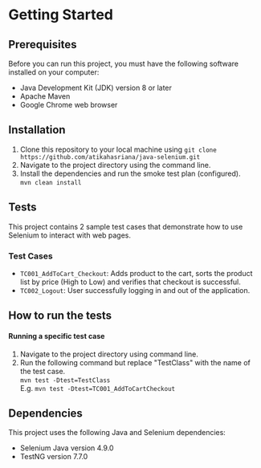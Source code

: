 # Getting Started

## Prerequisites
Before you can run this project, you must have the following software installed on your computer:

- Java Development Kit (JDK) version 8 or later
- Apache Maven
- Google Chrome web browser

## Installation
1. Clone this repository to your local machine using `git clone https://github.com/atikahasriana/java-selenium.git`
2. Navigate to the project directory using the command line.
3. Install the dependencies and run the smoke test plan (configured).  
   `mvn clean install`

## Tests

This project contains 2 sample test cases that demonstrate how to use Selenium to interact with web pages. 

### Test Cases
- `TC001_AddToCart_Checkout`: Adds product to the cart, sorts the product list by price (High to Low) and verifies that checkout is successful.
- `TC002_Logout`: User successfully logging in and out of the application.

## How to run the tests

#### Running a specific test case
1. Navigate to the project directory using command line.
2. Run the following command but replace "TestClass" with the name of the test case.   
   `mvn test -Dtest=TestClass`  
   E.g. `mvn test -Dtest=TC001_AddToCartCheckout`

## Dependencies

This project uses the following Java and Selenium dependencies:

- Selenium Java version 4.9.0
- TestNG version 7.7.0
